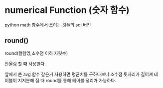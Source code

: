 # numerical Function (숫자 함수)

python math 함수에서 쓰이는 것들의 sql 버전  

## round()
round(컬럼명,소수점 이하 자릿수)  

반올림 할 때 사용한다.  

앞에서 쓴 avg 함수 같은거 사용하면 평균치를 구하다보니 소수점 뒷자리가 길어져 테이블이 지저분해 질 때 round를 통해 테이블 정리가 가능하다.  

